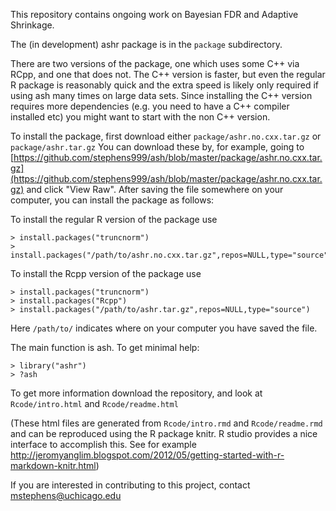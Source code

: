 This repository contains ongoing work on Bayesian FDR and Adaptive Shrinkage.

The (in development) ashr package is in the `package` subdirectory.

There are two versions of the package, one which uses some C++ via RCpp, and one that does not.
The C++ version is faster, but even the regular R package is reasonably quick and
the extra speed is likely only required if using ash 
many times on large data sets. Since installing the C++ version requires more
dependencies (e.g. you need to have a C++ compiler installed etc) you might want to start with 
the non C++ version.

To install the package, first download either `package/ashr.no.cxx.tar.gz` or `package/ashr.tar.gz`
You can download these by, for example, going to 
[https://github.com/stephens999/ash/blob/master/package/ashr.no.cxx.tar.gz](https://github.com/stephens999/ash/blob/master/package/ashr.no.cxx.tar.gz) and click "View Raw".
After saving the file somewhere on your computer, you can install the package as follows: 

To install the regular R version of the package use 
```
> install.packages("truncnorm")
> install.packages("/path/to/ashr.no.cxx.tar.gz",repos=NULL,type="source")
```

To install the Rcpp version of the package use 
```
> install.packages("truncnorm")
> install.packages("Rcpp")
> install.packages("/path/to/ashr.tar.gz",repos=NULL,type="source")
```

Here `/path/to/` indicates where on your computer you have saved the file.

The main function is ash. To get minimal help:
```
> library("ashr")
> ?ash
```

To get more information download the repository, and look at `Rcode/intro.html` and `Rcode/readme.html`

(These html files are generated from `Rcode/intro.rmd` and `Rcode/readme.rmd` and can be
reproduced using the R package knitr. R studio provides a nice interface to accomplish this.
See for example http://jeromyanglim.blogspot.com/2012/05/getting-started-with-r-markdown-knitr.html)

If you are interested in contributing to this project, contact mstephens@uchicago.edu

